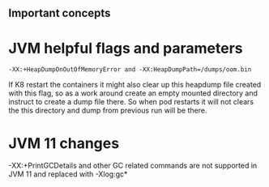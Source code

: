 ## Important concepts

# JVM helpful flags and parameters 
```
-XX:+HeapDumpOnOutOfMemoryError and -XX:HeapDumpPath=/dumps/oom.bin
```
If K8 restart the containers it might also clear up this heapdump file created with this flag, so as a work around create an empty mounted directory and instruct to create a dump file there. So when pod restarts it will not clears the this directory and dump from previous run will be there.

# JVM 11 changes 
-XX:+PrintGCDetails and other GC related commands are not supported in JVM 11 and replaced with -Xlog:gc*
